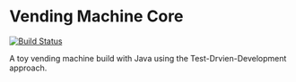 # Vending Machine Core

[![Build Status](https://travis-ci.org/Adrianvdh/vendingmachine-core.svg?branch=master)](https://travis-ci.org/Adrianvdh/vendingmachine-core)

A toy vending machine build with Java using the Test-Drvien-Development approach.


